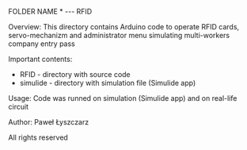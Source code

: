 FOLDER NAME * --- RFID

Overview: 
This directory contains Arduino code to operate RFID cards, servo-mechanizm and administrator menu simulating multi-workers company entry pass

Important contents:
- RFID - directory with source code
- simulide - directory with simulation file (Simulide app)

Usage: 
Code was runned on simulation (Simulide app) and on real-life circuit

Author: Paweł Łyszczarz

All rights reserved
